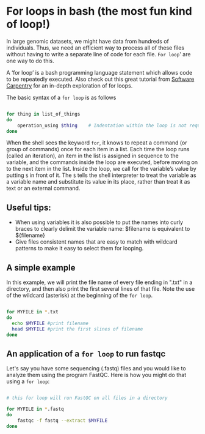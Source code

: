 # For loops in bash (the most fun kind of loop!)

In large genomic datasets, we might have data from hundreds of individuals. Thus, we need an efficient way to process all of these files without having to write a separate line of code for each file. `For loop`' are one way to do this.

A ‘for loop’ is a bash programming language statement which allows code to be repeatedly executed. Also check out this great tutorial from [Software Carpentry](https://swcarpentry.github.io/shell-novice/05-loop/index.html) for an in-depth exploration of for loops.


The basic syntax of a `for loop` is as follows

``` bash

for thing in list_of_things
do
    operation_using $thing    # Indentation within the loop is not required, but aids legibility
done

```

When the shell sees the keyword `for`, it knows to repeat a command (or group of commands) once for each item in a list. Each time the loop runs (called an iteration), an item in the list is assigned in sequence to the variable, and the commands inside the loop are executed, before moving on to the next item in the list. Inside the loop, we call for the variable’s value by putting `$` in front of it. The `$` tells the shell interpreter to treat the variable as a variable name and substitute its value in its place, rather than treat it as text or an external command.

## Useful tips:
- When using variables it is also possible to put the names into curly braces to clearly delimit the variable name: $filename is equivalent to ${filename}
- Give files consistent names that are easy to match with wildcard patterns to make it easy to select them for looping.

## A simple example
In this example, we will print the file name of every file ending in ".txt" in a directory, and then also print the first several lines of that file. Note the use of the wildcard (asterisk) at the beginning of the `for loop`.

``` bash

for MYFILE in *.txt 
do
  echo $MYFILE #print filename
  head $MYFILE #print the first slines of filename
done

```

## An application of a `for loop` to run fastqc

Let's say you have some sequencing (.fastq) files and you would like to analyze them using the program FastQC. Here is how you might do that using a `for loop`:

``` bash

# this for loop will run FastQC on all files in a directory

for MYFILE in *.fastq
do
	fastqc -f fastq --extract $MYFILE
done
```
